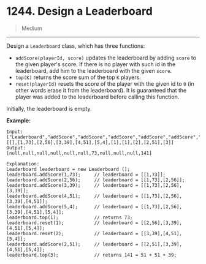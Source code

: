 # 1244. Design a Leaderboard

> Medium

------

Design a `Leaderboard` class, which has three functions:

- `addScore(playerId, score)` updates the leaderboard by adding `score` to the given player's score. If there is no player with such id in the leaderboard, add him to the leaderboard with the given `score`.
- `top(K)` returns the score sum of the top `K` players.
- `reset(playerId)` resets the score of the player with the given id to `0` (in other words erase it from the leaderboard). It is guaranteed that the player was added to the leaderboard before calling this function.

Initially, the leaderboard is empty.

**Example:**

```
Input:
["Leaderboard","addScore","addScore","addScore","addScore","addScore","top","reset","reset","addScore","top"]
[[],[1,73],[2,56],[3,39],[4,51],[5,4],[1],[1],[2],[2,51],[3]]
Output:
[null,null,null,null,null,null,73,null,null,null,141]

Explanation:
Leaderboard leaderboard = new Leaderboard ();
leaderboard.addScore(1,73);     // leaderboard = [[1,73]];
leaderboard.addScore(2,56);     // leaderboard = [[1,73],[2,56]];
leaderboard.addScore(3,39);     // leaderboard = [[1,73],[2,56],[3,39]];
leaderboard.addScore(4,51);     // leaderboard = [[1,73],[2,56],[3,39],[4,51]];
leaderboard.addScore(5,4);      // leaderboard = [[1,73],[2,56],[3,39],[4,51],[5,4]];
leaderboard.top(1);             // returns 73;
leaderboard.reset(1);           // leaderboard = [[2,56],[3,39],[4,51],[5,4]];
leaderboard.reset(2);           // leaderboard = [[3,39],[4,51],[5,4]];
leaderboard.addScore(2,51);     // leaderboard = [[2,51],[3,39],[4,51],[5,4]];
leaderboard.top(3);             // returns 141 = 51 + 51 + 39;
```